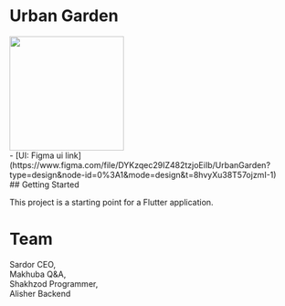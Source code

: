 # Urban Garden

<img src="https://github.com/Shahzod010299/urban_garden/assets/79000077/ec755113-7b5a-4b07-98b6-ba6d56bf878f" width="200">

<br/>
- [UI: Figma ui link] 
<br/> (https://www.figma.com/file/DYKzqec29IZ482tzjoEiIb/UrbanGarden?type=design&node-id=0%3A1&mode=design&t=8hvyXu38T57ojzmI-1)
<br/>
## Getting Started

This project is a starting point for a Flutter application.

# Team 
Sardor CEO, <br/>
Makhuba Q&A, <br/>
Shakhzod Programmer, <br/>
Alisher Backend
